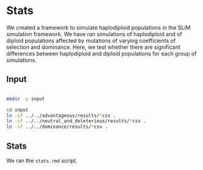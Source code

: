 # Stats

We created a framework to simulate haplodiploid populations in the SLiM simulation framework. We have ran simulations of haplodiploid and of diploid populations affected by mutations of varying coefficients of selection and dominance. Here, we test whether there are significant differences between haplodiploid and diploid populations for each group of simulations.

## Input

```sh

mkdir -p input

cd input
ln -sf ../../advantageous/results/*csv .
ln -sf ../../neutral_and_deleterious/results/*csv .
ln -sf ../../dominance/results/*csv .

```

## Stats

We ran the `stats.rmd` script.
